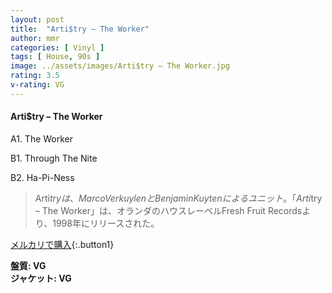 ```yaml
---
layout: post
title:  "Arti$try – The Worker"
author: mmr
categories: [ Vinyl ]
tags: [ House, 90s ]
image: ../assets/images/Arti$try – The Worker.jpg
rating: 3.5
v-rating: VG
---
```


#### Arti$try – The Worker

A1. The Worker

B1. Through The Nite

B2. Ha-Pi-Ness

> Arti$tryは、Marco VerkuylenとBenjamin Kuytenによるユニット。「Arti$try – The Worker」は、オランダのハウスレーベルFresh Fruit Recordsより、1998年にリリースされた。

[メルカリで購入](https://jp.mercari.com/item/m88863230519?afid=6142608987){:.button1}

<div class="mt-4 mb-4 d-flex align-items-center">
<strong class="mr-1">盤質: VG</strong>
</div>
<div class="mt-4 mb-4 d-flex align-items-center">
<strong class="mr-1">ジャケット: VG</strong>
</div>

